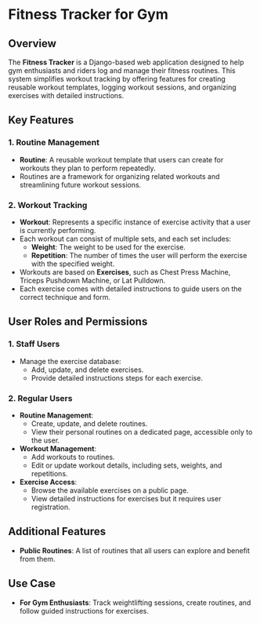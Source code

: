 # Fitness Tracker for Gym

## Overview
The **Fitness Tracker** is a Django-based web application designed to help gym enthusiasts and riders log and manage their fitness routines. This system simplifies workout tracking by offering features for creating reusable workout templates, logging workout sessions, and organizing exercises with detailed instructions.


## Key Features

### 1. Routine Management
- **Routine**: A reusable workout template that users can create for workouts they plan to perform repeatedly.  
- Routines are a framework for organizing related workouts and streamlining future workout sessions.

### 2. **Workout Tracking**
- **Workout**: Represents a specific instance of exercise activity that a user is currently performing.  
- Each workout can consist of multiple sets, and each set includes:
  - **Weight**: The weight to be used for the exercise.
  - **Repetition**: The number of times the user will perform the exercise with the specified weight.  
- Workouts are based on **Exercises**, such as Chest Press Machine, Triceps Pushdown Machine, or Lat Pulldown.  
- Each exercise comes with detailed instructions to guide users on the correct technique and form.


## User Roles and Permissions

### 1. **Staff Users**
- Manage the exercise database:
  - Add, update, and delete exercises.
  - Provide detailed instructions steps for each exercise.

### 2. **Regular Users**
- **Routine Management**:
  - Create, update, and delete routines.
  - View their personal routines on a dedicated page, accessible only to the user.  
- **Workout Management**:
  - Add workouts to routines.
  - Edit or update workout details, including sets, weights, and repetitions.
- **Exercise Access**:
  - Browse the available exercises on a public page.
  - View detailed instructions for exercises but it requires user registration.


## Additional Features
- **Public Routines**: A  list of routines that all users can explore and benefit from them.


## Use Case
- **For Gym Enthusiasts**: Track weightlifting sessions, create routines, and follow guided instructions for exercises.

